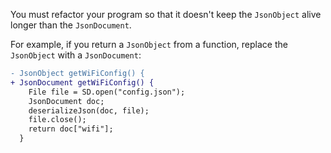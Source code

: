 You must refactor your program so that it doesn't keep the `JsonObject` alive longer than the `JsonDocument`.

For example, if you return a `JsonObject` from a function, replace the `JsonObject` with a `JsonDocument`:

```diff
- JsonObject getWiFiConfig() {
+ JsonDocument getWiFiConfig() {
    File file = SD.open("config.json");
    JsonDocument doc;
    deserializeJson(doc, file);
    file.close();
    return doc["wifi"];
  }
```
